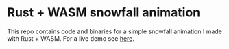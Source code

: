 # Rust + WASM snowfall animation

This repo contains code and binaries for a simple snowfall animation I made with Rust + WASM.
For a live demo see [here](https://bazizi.github.io/rust-wasm-snow-animation/index.html).
